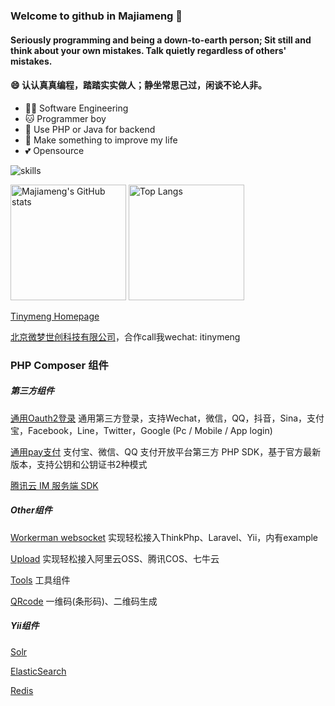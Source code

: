 ### Welcome to github in Majiameng 👋


#### Seriously programming and being a down-to-earth person; Sit still and think about your own mistakes. Talk quietly regardless of others' mistakes.
#### 😄 认认真真编程，踏踏实实做人；静坐常思己过，闲谈不论人非。

- 👩‍💻 Software Engineering
- 🐱 Programmer boy
- 📝 Use PHP or Java for backend
- 🌟 Make something to improve my life
- 💕 Opensource


![skills](https://skillicons.dev/icons?i=bash,cs,cloudflare,css,docker,dotnet,electron,express,git,github,html,js,linux,md,mongodb,nextjs,nodejs,ps,postgres,pr,prisma,py,raspberrypi,react,redis,regex,sass,stackoverflow,ts,visualstudio,vscode,vue,workers)

<img src="https://github-readme-stats-one-bice.vercel.app/api?username=majiameng&count_private=true&theme=calm&show_icons=true&include_all_commits=true&role=OWNER,ORGANIZATION_MEMBER,COLLABORATOR" alt="Majiameng's GitHub stats" height="185px" /> <img src="https://github-readme-stats-one-bice.vercel.app/api/top-langs/?username=majiameng&layout=compact&langs_count=8&theme=calm&role=OWNER,ORGANIZATION_MEMBER" alt="Top Langs" height="185px" />


[Tinymeng Homepage](http://majiameng.com)

[北京微梦世创科技有限公司](http://bjwmsc.com)，合作call我wechat: itinymeng


### PHP Composer 组件

##### 第三方组件

[通用Oauth2登录](https://github.com/majiameng/OAuth2) 通用第三方登录，支持Wechat，微信，QQ，抖音，Sina，支付宝，Facebook，Line，Twitter，Google (Pc / Mobile / App login)

[通用pay支付](https://github.com/majiameng/pay-sdk-php) 支付宝、微信、QQ 支付开放平台第三方 PHP SDK，基于官方最新版本，支持公钥和公钥证书2种模式

[腾讯云 IM 服务端 SDK](https://github.com/majiameng/tencentyun-im-php-sdk) 

##### Other组件
[Workerman websocket](https://github.com/majiameng/worker-socket) 实现轻松接入ThinkPhp、Laravel、Yii，内有example

[Upload](https://github.com/majiameng/uploads) 实现轻松接入阿里云OSS、腾讯COS、七牛云

[Tools](https://github.com/majiameng/tools) 工具组件

[QRcode](https://github.com/majiameng/code) 一维码(条形码)、二维码生成



##### Yii组件
[Solr](https://github.com/majiameng/yii2-solr)

[ElasticSearch](https://github.com/majiameng/yii2-elasticsearch)

[Redis](https://github.com/majiameng/yii-redis)


